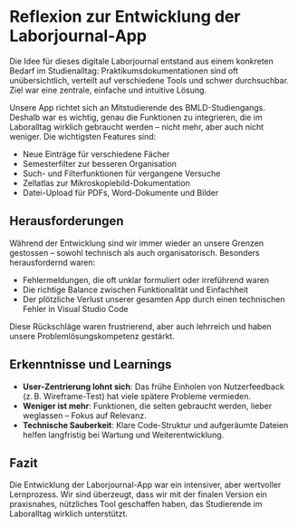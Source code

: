 # Reflexion zur Entwicklung der Laborjournal-App

Die Idee für dieses digitale Laborjournal entstand aus einem konkreten Bedarf im Studienalltag: Praktikumsdokumentationen sind oft unübersichtlich, verteilt auf verschiedene Tools und schwer durchsuchbar. Ziel war eine zentrale, einfache und intuitive Lösung.

Unsere App richtet sich an Mitstudierende des BMLD-Studiengangs. Deshalb war es wichtig, genau die Funktionen zu integrieren, die im Laboralltag wirklich gebraucht werden – nicht mehr, aber auch nicht weniger. Die wichtigsten Features sind:

- Neue Einträge für verschiedene Fächer
- Semesterfilter zur besseren Organisation
- Such- und Filterfunktionen für vergangene Versuche
- Zellatlas zur Mikroskopiebild-Dokumentation
- Datei-Upload für PDFs, Word-Dokumente und Bilder

## Herausforderungen

Während der Entwicklung sind wir immer wieder an unsere Grenzen gestossen – sowohl technisch als auch organisatorisch. Besonders herausfordernd waren:

- Fehlermeldungen, die oft unklar formuliert oder irreführend waren
- Die richtige Balance zwischen Funktionalität und Einfachheit
- Der plötzliche Verlust unserer gesamten App durch einen technischen Fehler in Visual Studio Code

Diese Rückschläge waren frustrierend, aber auch lehrreich und haben unsere Problemlösungskompetenz gestärkt.

## Erkenntnisse und Learnings

- **User-Zentrierung lohnt sich**: Das frühe Einholen von Nutzerfeedback (z. B. Wireframe-Test) hat viele spätere Probleme vermieden.
- **Weniger ist mehr**: Funktionen, die selten gebraucht werden, lieber weglassen – Fokus auf Relevanz.
- **Technische Sauberkeit**: Klare Code-Struktur und aufgeräumte Dateien helfen langfristig bei Wartung und Weiterentwicklung.

## Fazit

Die Entwicklung der Laborjournal-App war ein intensiver, aber wertvoller Lernprozess. Wir sind überzeugt, dass wir mit der finalen Version ein praxisnahes, nützliches Tool geschaffen haben, das Studierende im Laboralltag wirklich unterstützt.

